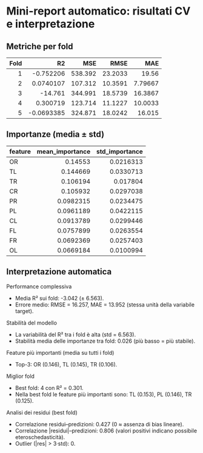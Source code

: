 # Mini-report automatico: risultati CV e interpretazione

## Metriche per fold

|   Fold |          R2 |     MSE |    RMSE |      MAE |
|-------:|------------:|--------:|--------:|---------:|
|      1 |  -0.752206  | 538.392 | 23.2033 | 19.56    |
|      2 |   0.0740107 | 107.312 | 10.3591 |  7.79667 |
|      3 | -14.761     | 344.991 | 18.5739 | 16.3867  |
|      4 |   0.300719  | 123.714 | 11.1227 | 10.0033  |
|      5 |  -0.0693385 | 324.871 | 18.0242 | 16.015   |

## Importanze (media ± std)

| feature   |   mean_importance |   std_importance |
|:----------|------------------:|-----------------:|
| OR        |         0.14553   |        0.0216313 |
| TL        |         0.144669  |        0.0330713 |
| TR        |         0.106194  |        0.017804  |
| CR        |         0.105932  |        0.0297038 |
| PR        |         0.0982315 |        0.0234475 |
| PL        |         0.0961189 |        0.0422115 |
| CL        |         0.0913789 |        0.0299446 |
| FL        |         0.0757899 |        0.0263554 |
| FR        |         0.0692369 |        0.0257403 |
| OL        |         0.0669184 |        0.0100994 |

## Interpretazione automatica

Performance complessiva
- Media R² sui fold: -3.042 (± 6.563).
- Errore medio: RMSE = 16.257, MAE = 13.952 (stessa unità della variabile target).

Stabilità del modello
- La variabilità del R² tra i fold è alta (std = 6.563).
- Stabilità media delle importanze tra fold: 0.026 (più basso = più stabile).

Feature più importanti (media su tutti i fold)
- Top-3: OR (0.146), TL (0.145), TR (0.106).

Miglior fold
- Best fold: 4 con R² = 0.301.
- Nella best fold le feature più importanti sono: TL (0.153), PL (0.146), TR (0.125).

Analisi dei residui (best fold)
- Correlazione residui–predizioni: 0.427 (0 ≈ assenza di bias lineare).
- Correlazione |residui|–predizioni: 0.806 (valori positivi indicano possibile eteroschedasticità).
- Outlier (|res| > 3·std): 0.
